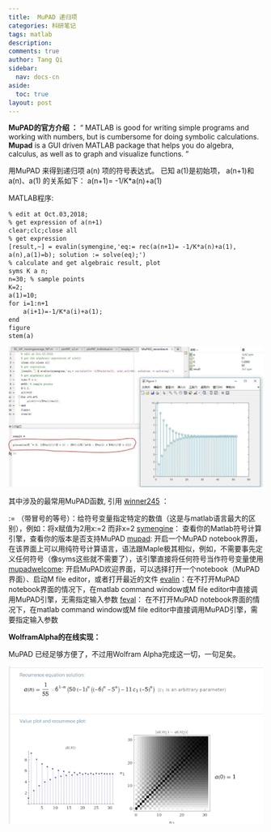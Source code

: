 ```yaml
---
title:  MuPAD 递归项
categories: 科研笔记
tags: matlab
description: 
comments: true
author: Tang Qi
sidebar:
  nav: docs-cn
aside:
  toc: true
layout: post
---
```






**MuPAD的官方介绍 ：**
“ MATLAB is good for writing simple programs and working with numbers, but is cumbersome for doing symbolic calculations. **Mupad** is a GUI driven MATLAB package that helps you do algebra, calculus, as well as to graph and visualize functions. ”

<!--more-->

用MuPAD 来得到递归项 a(n) 项的符号表达式。 已知 a(1)是初始项， a(n+1)和a(n)、a(1) 的关系如下：
a(n+1)= -1/K*a(n)+a(1)

MATLAB程序:

```
% edit at Oct.03,2018;
% get expression of a(n+1)
clear;clc;close all
% get expression
[result,~] = evalin(symengine,'eq:= rec(a(n+1)= -1/K*a(n)+a(1), a(n),a(1)=b); solution := solve(eq);')
% calculate and get algebraic result, plot 
syms K a n;
n=30; % sample points
K=2;
a(1)=10;
for i=1:n+1
    a(i+1)=-1/K*a(i)+a(1);
end
figure
stem(a)
```

![Mupad](https://github.com/iqgnat/iqgnat.github.io/raw/master/assets/images/2019-05-16-MuPad_MATLAB/01.jpg)



其中涉及的最常用MuPAD函数, 引用 [winner245](https://www.ilovematlab.cn/home.php?mod=space&uid=161646&s_tid=ReputationProfileLink) ：

:= （带冒号的等号）：给符号变量指定特定的数值（这是与matlab语言最大的区别），例如：将x赋值为2用x:=2 而非x=2
[symengine](http://www.mathworks.com/help/symbolic/symengine.html?searchHighlight=symengine)： 查看你的Matlab符号计算引擎，查看你的版本是否支持MuPAD
[mupad](http://www.mathworks.com/help/symbolic/mupad.html?searchHighlight=mupad): 开启一个MuPAD notebook界面，在该界面上可以用纯符号计算语言，语法跟Maple极其相似，例如，不需要事先定义任何符号（像syms这些就不需要了），该引擎直接将任何符号当作符号变量使用
[mupadwelcome](http://www.mathworks.com/help/symbolic/mupadwelcome.html): 开启MuPAD欢迎界面，可以选择打开一个notebook（MuPAD界面）、启动M file editor，或者打开最近的文件
[evalin](http://www.mathworks.com/help/symbolic/evalin.html?searchHighlight=evalin)：在不打开MuPAD notebook界面的情况下，在matlab command window或M file editor中直接调用MuPAD引擎，无需指定输入参数
[feval](http://www.mathworks.com/help/symbolic/feval.html?searchHighlight=feval)： 在不打开MuPAD notebook界面的情况下，在matlab command window或M file editor中直接调用MuPAD引擎，需要指定输入参数

**WolframAlpha的在线实现：**

MuPAD 已经足够方便了，不过用Wolfram Alpha完成这一切，一句足矣。

![WOLFRAM](https://github.com/iqgnat/iqgnat.github.io/raw/master/assets/images/2019-05-16-MuPad_MATLAB/02.png)